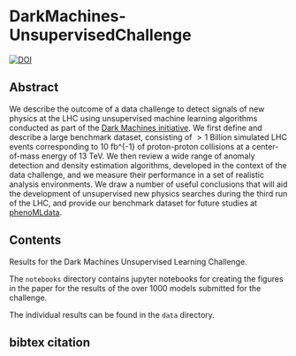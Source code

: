 # DarkMachines-UnsupervisedChallenge
[![DOI](https://zenodo.org/badge/364732311.svg)](https://zenodo.org/badge/latestdoi/364732311)

## Abstract
We describe the outcome of a data challenge to detect signals of new physics at the LHC using unsupervised machine learning algorithms conducted as part of the
[Dark Machines initiative](https://www.darkmachines.org).
We first define and describe a large benchmark dataset, consisting of $>1$ Billion simulated LHC events corresponding to 10 fb^{-1} of proton-proton collisions at a center-of-mass energy of 13 TeV. We then review a wide range of anomaly detection and density estimation algorithms, developed in the context of the data challenge, and we measure their performance in a set of realistic analysis environments. We draw a number of useful conclusions that will aid the development of unsupervised new physics searches during the third run of the LHC, and provide our benchmark dataset for future studies at [phenoMLdata](https://www.phenoMLdata.org).

## Contents
Results for the Dark Machines Unsupervised Learning Challenge.

The `notebooks` directory contains jupyter notebooks for creating the figures in the paper for the results of the over 1000 models submitted for the challenge.

The individual results can be found in the `data` directory.

## bibtex citation
